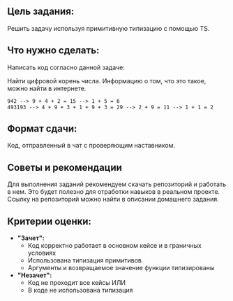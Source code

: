 ## Цель задания:

Решить задачу используя примитивную типизацию с помощью TS.

## Что нужно сделать:

Написать код согласно данной задаче:

Найти цифровой корень числа. Информацию о том, что это такое, можно найти в интернете.
```
942 --> 9 + 4 + 2 = 15 --> 1 + 5 = 6
493193 --> 4 + 9 + 3 + 1 + 9 + 3 = 29 --> 2 + 9 = 11 --> 1 + 1 = 2
```

## **Формат сдачи:**

Код, отправленный в чат с проверяющим наставником.

## Советы и рекомендации

Для выполнения заданий рекомендуем скачать репозиторий и работать в нем. Это будет полезно для отработки навыков в реальном проекте. Ссылку на репозиторий можно найти в описании домашнего задания.

## **Критерии оценки:**

- **"Зачет":**
    - Код корректно работает в основном кейсе и в граничных условиях
    - Использована типизация примитивов
    - Аргументы и возвращаемое значение функции типизированы
- **"Незачет":**
    - Код не проходит все кейсы ИЛИ
    - В коде не использована типизация
